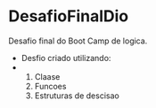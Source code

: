 # DesafioFinalDio
Desafio final do Boot Camp de logica.
- Desfio criado utilizando:
- 1) Claase
  2) Funcoes
  3) Estruturas de descisao
